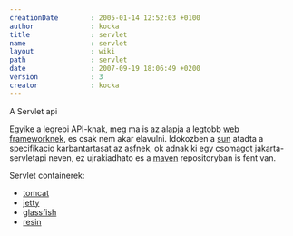 ```yaml
---
creationDate        : 2005-01-14 12:52:03 +0100 
author              : kocka 
title               : servlet 
name                : servlet 
layout              : wiki 
path                : servlet 
date                : 2007-09-19 18:06:49 +0200 
version             : 3 
creator             : kocka 
---
```

A Servlet api

Egyike a legrebi API-knak, meg ma is az alapja a legtobb [web frameworknek](webapp.html), es csak nem akar elavulni. Idokozben a [sun](Sun.html) atadta a specifikacio karbantartasat az [asf](ASF.html)nek, ok adnak ki egy csomagot jakarta-servletapi neven, ez ujrakiadhato es a [maven](maven.html) repositoryban is fent van.

Servlet containerek:

*   [tomcat](tomcat.html)
*   [jetty](jetty.html)
*   [glassfish](glassfish.html)
*   [resin](resin.html)


